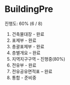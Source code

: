 # BuildingPre

진행도: 60% (6 / 8)
1. 건축물대장 - 완료
2. 표제부 - 완료
3. 총괄표제부 - 완료
4. 층별개요 – 완료
5. 지역지구구역 – 진행중(80%)
6. 전유부 - 완료
7. 전유공유면적표 – 완료
8. 통합 - 준비중